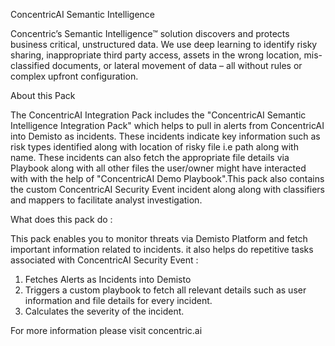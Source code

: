 ConcentricAI Semantic Intelligence

Concentric’s Semantic Intelligence™ solution discovers and protects business critical, unstructured data.
We use deep learning to identify risky sharing, inappropriate third party access, assets in the wrong location, 
mis-classified documents, or lateral movement of data – all without rules or complex upfront configuration.

About this Pack

The ConcentricAI Integration Pack includes the "ConcentricAI Semantic Intelligence Integration Pack" which helps to pull in alerts from ConcentricAI into Demisto as incidents. These incidents indicate key information such as risk types
identified along with location of risky file i.e path along with name. These incidents can also fetch the appropriate file details via Playbook along
with all other files the user/owner might have interacted with with the help of "ConcentricAI Demo Playbook".This pack also contains the custom ConcentricAI Security
Event incident along along with classifiers and mappers to facilitate analyst investigation.

What does this pack do : 

This pack enables you to monitor threats via Demisto Platform and fetch important information related to incidents. it also helps do repetitive tasks associated with
ConcentricAI Security Event :
   1) Fetches Alerts as Incidents into Demisto
   2) Triggers a custom playbook to fetch all relevant details such as user information and file details for every incident.
   3) Calculates the severity of the incident.
   
For more information please visit concentric.ai 



